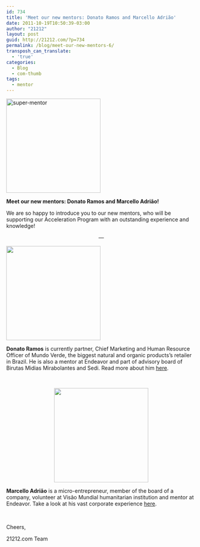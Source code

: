 ```yaml
---
id: 734
title: 'Meet our new mentors: Donato Ramos and Marcello Adrião'
date: 2011-10-19T10:50:39-03:00
author: "21212"
layout: post
guid: http://21212.com/?p=734
permalink: /blog/meet-our-new-mentors-6/
transposh_can_translate:
  - 'true'
categories:
  - Blog
  - com-thumb
tags:
  - mentor
---
```

<p style="text-align: left">
  <img class="aligncenter size-full wp-image-311" src="{{ site.url }}/assets/wp-content/uploads/2011/07/super-mentor.png" alt="super-mentor" width="250" height="250" srcset="{{ site.url }}/assets/wp-content/uploads/2011/07/super-mentor.png 250w, {{ site.url }}/assets/wp-content/uploads/2011/07/super-mentor-150x150.png 150w" sizes="(max-width: 250px) 100vw, 250px" />
</p>

<p style="text-align: left">
  <strong>Meet our new mentors: Donato Ramos and Marcello Adrião!</strong>
</p>

<p style="text-align: left">
  We are so happy to introduce you to our new mentors, who will be supporting our Acceleration Program with an outstanding experience and knowledge!<br /> <!--more ..are you curious? Meet them now!-->
</p>

<p style="text-align: center">
  —
</p>

<img class="aligncenter size-full wp-image-721" src="{{ site.url }}/assets/wp-content/uploads/2011/10/Mundo-Verde49-e1318866896639.jpg" alt="" width="250" height="250" srcset="{{ site.url }}/assets/wp-content/uploads/2011/10/Mundo-Verde49-e1318866896639.jpg 250w, {{ site.url }}/assets/wp-content/uploads/2011/10/Mundo-Verde49-e1318866896639-150x150.jpg 150w" sizes="(max-width: 250px) 100vw, 250px" />

**Donato Ramos** is currently partner, Chief Marketing and Human Resource Officer of Mundo Verde, the biggest natural and organic products’s retailer in Brazil. He is also a mentor at Endeavor and part of advisory board of Birutas Midias Mirabolantes and Sedi. Read more about him <a title="Donato Ramos" href="http://21212.com/team/donato-ramos/" target="_blank">here</a>.

&nbsp;

<p style="text-align: center">
  <img class="aligncenter size-full wp-image-729" src="{{ site.url }}/assets/wp-content/uploads/2011/10/Marcello-e1318869307558.jpg" alt="" width="250" height="250" srcset="{{ site.url }}/assets/wp-content/uploads/2011/10/Marcello-e1318869307558.jpg 250w, {{ site.url }}/assets/wp-content/uploads/2011/10/Marcello-e1318869307558-150x150.jpg 150w" sizes="(max-width: 250px) 100vw, 250px" />
</p>

**Marcello Adrião** is a micro-entrepreneur, member of the board of a company, volunteer at Visão Mundial humanitarian institution and mentor at Endeavor. Take a look at his vast corporate experience <a title="Marcello Adrião" href="http://21212.com/team/marcello-adriao/" target="_blank">here</a>.

&nbsp;

Cheers,

21212.com Team